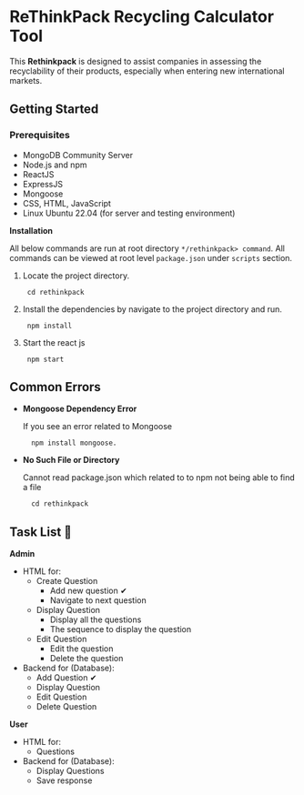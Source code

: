 # ReThinkPack Recycling Calculator Tool

This **Rethinkpack** is designed to assist companies in assessing the recyclability of their products, especially when entering new international markets.

## Getting Started

### Prerequisites
- MongoDB Community Server
- Node.js and npm
- ReactJS
- ExpressJS
- Mongoose
- CSS, HTML, JavaScript
- Linux Ubuntu 22.04 (for server and testing environment)

**Installation**

All below commands are run at root directory `*/rethinkpack> command`. All commands can be viewed at root level `package.json` under `scripts` section.

1. Locate the project directory.

        cd rethinkpack
   
2. Install the dependencies by navigate to the project directory and run.
   
        npm install
   
3. Start the react js

        npm start

## Common Errors

- **Mongoose Dependency Error**

  If you see an error related to Mongoose

        npm install mongoose.

- **No Such File or Directory**

  Cannot read package.json which related to to npm not being able to find a file

        cd rethinkpack

## Task List 📌

**Admin**
- HTML for:
    - Create Question
      - Add new question ✔
      - Navigate to next question 
    - Display Question
      - Display all the questions
      - The sequence to display the question
    - Edit Question
      - Edit the question
      - Delete the question 
- Backend for (Database):
    - Add Question ✔
    - Display Question
    - Edit Question
    - Delete Question

**User**
- HTML for:
    - Questions
- Backend for (Database):
    - Display Questions  
    - Save response  
